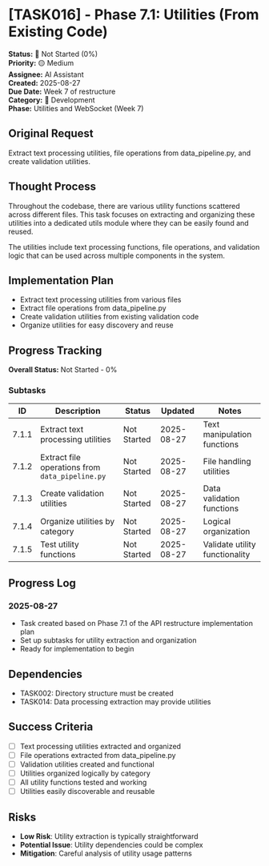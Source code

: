 # [TASK016] - Phase 7.1: Utilities (From Existing Code)

**Status:** 🔴 Not Started (0%)  
**Priority:** 🟡 Medium  
**Assignee:** AI Assistant  
**Created:** 2025-08-27  
**Due Date:** Week 7 of restructure  
**Category:** 🔧 Development  
**Phase:** Utilities and WebSocket (Week 7)

## Original Request
Extract text processing utilities, file operations from data_pipeline.py, and create validation utilities.

## Thought Process
Throughout the codebase, there are various utility functions scattered across different files. This task focuses on extracting and organizing these utilities into a dedicated utils module where they can be easily found and reused.

The utilities include text processing functions, file operations, and validation logic that can be used across multiple components in the system.

## Implementation Plan
- Extract text processing utilities from various files
- Extract file operations from data_pipeline.py
- Create validation utilities from existing validation code
- Organize utilities for easy discovery and reuse

## Progress Tracking

**Overall Status:** Not Started - 0%

### Subtasks
| ID | Description | Status | Updated | Notes |
|----|-------------|--------|---------|-------|
| 7.1.1 | Extract text processing utilities | Not Started | 2025-08-27 | Text manipulation functions |
| 7.1.2 | Extract file operations from `data_pipeline.py` | Not Started | 2025-08-27 | File handling utilities |
| 7.1.3 | Create validation utilities | Not Started | 2025-08-27 | Data validation functions |
| 7.1.4 | Organize utilities by category | Not Started | 2025-08-27 | Logical organization |
| 7.1.5 | Test utility functions | Not Started | 2025-08-27 | Validate utility functionality |

## Progress Log
### 2025-08-27
- Task created based on Phase 7.1 of the API restructure implementation plan
- Set up subtasks for utility extraction and organization
- Ready for implementation to begin

## Dependencies
- TASK002: Directory structure must be created
- TASK014: Data processing extraction may provide utilities

## Success Criteria
- [ ] Text processing utilities extracted and organized
- [ ] File operations extracted from data_pipeline.py
- [ ] Validation utilities created and functional
- [ ] Utilities organized logically by category
- [ ] All utility functions tested and working
- [ ] Utilities easily discoverable and reusable

## Risks
- **Low Risk**: Utility extraction is typically straightforward
- **Potential Issue**: Utility dependencies could be complex
- **Mitigation**: Careful analysis of utility usage patterns
